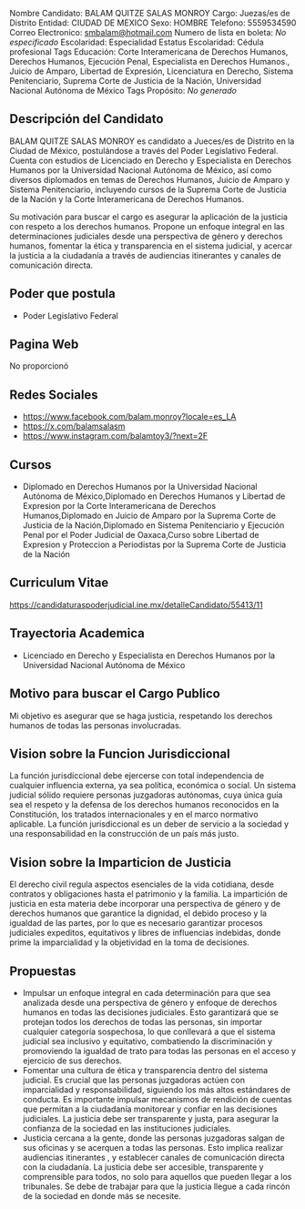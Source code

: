 Nombre Candidato: BALAM QUITZE SALAS MONROY
Cargo: Juezas/es de Distrito
Entidad: CIUDAD DE MEXICO
Sexo: HOMBRE
Telefono: 5559534590
Correo Electronico: smbalam@hotmail.com
Numero de lista en boleta: *No especificado*
Escolaridad: Especialidad
Estatus Escolaridad: Cédula profesional
Tags Educación: Corte Interamericana de Derechos Humanos, Derechos Humanos, Ejecución Penal, Especialista en Derechos Humanos., Juicio de Amparo, Libertad de Expresión, Licenciatura en Derecho, Sistema Penitenciario, Suprema Corte de Justicia de la Nación, Universidad Nacional Autónoma de México
Tags Propósito: *No generado*


## Descripción del Candidato 

BALAM QUITZE SALAS MONROY es candidato a Jueces/es de Distrito en la Ciudad de México, postulándose a través del Poder Legislativo Federal. Cuenta con estudios de Licenciado en Derecho y Especialista en Derechos Humanos por la Universidad Nacional Autónoma de México, así como diversos diplomados en temas de Derechos Humanos, Juicio de Amparo y Sistema Penitenciario, incluyendo cursos de la Suprema Corte de Justicia de la Nación y la Corte Interamericana de Derechos Humanos. 

Su motivación para buscar el cargo es asegurar la aplicación de la justicia con respeto a los derechos humanos. Propone un enfoque integral en las determinaciones judiciales desde una perspectiva de género y derechos humanos, fomentar la ética y transparencia en el sistema judicial, y acercar la justicia a la ciudadanía a través de audiencias itinerantes y canales de comunicación directa.


## Poder que postula

- Poder Legislativo Federal


## Pagina Web

No proporcionó


## Redes Sociales

- https://www.facebook.com/balam.monroy?locale=es_LA
- https://x.com/balamsalasm
- https://www.instagram.com/balamtoy3/?next=2F


## Cursos

- Diplomado en Derechos Humanos por la Universidad Nacional Autónoma de México,Diplomado en Derechos Humanos y Libertad de Expresion por la Corte Interamericana de Derechos Humanos,Diplomado en Juicio de Amparo por la Suprema Corte de Justicia de la Nación,Diplomado en Sistema Penitenciario y Ejecución Penal por el Poder Judicial de Oaxaca,Curso sobre Libertad de Expresion y Proteccion a Periodistas por la Suprema Corte de Justicia de la Nación


## Curriculum Vitae

https://candidaturaspoderjudicial.ine.mx/detalleCandidato/55413/11


## Trayectoria Academica

- Licenciado en Derecho y Especialista en Derechos Humanos por la Universidad Nacional Autónoma de México


## Motivo para buscar el Cargo Publico

Mi objetivo es asegurar que se haga justicia, respetando los derechos humanos de todas las personas involucradas.


## Vision sobre la Funcion Jurisdiccional

La función jurisdiccional debe ejercerse con total independencia de cualquier influencia externa, ya sea política, económica o social. Un sistema judicial sólido requiere personas juzgadoras autónomas, cuya única guía sea el respeto y la defensa de los derechos humanos reconocidos en la Constitución, los tratados internacionales y en el marco normativo aplicable. La función jurisdiccional es un deber de servicio a la sociedad y una responsabilidad en la construcción de un país más justo.


## Vision sobre la Imparticion de Justicia

El derecho civil regula aspectos esenciales de la vida cotidiana, desde contratos y obligaciones hasta el patrimonio y la familia. La impartición de justicia en esta materia debe incorporar una perspectiva de género y de derechos humanos que garantice la dignidad, el debido proceso y la igualdad de las partes, por lo que es necesario garantizar procesos judiciales expeditos, equitativos y libres de influencias indebidas, donde prime la imparcialidad y la objetividad en la toma de decisiones.


## Propuestas

- Impulsar un enfoque integral en cada determinación para que sea analizada desde una perspectiva de género y enfoque de derechos humanos en todas las decisiones judiciales. Esto garantizará que se protejan todos los derechos de todas las personas, sin importar cualquier categoría sospechosa, lo que conllevará a que el sistema judicial sea inclusivo y equitativo, combatiendo la discriminación y promoviendo la igualdad de trato para todas las personas en el acceso y ejercicio de sus derechos.
- Fomentar una cultura de ética y transparencia dentro del sistema judicial. Es crucial que las personas juzgadoras actúen con imparcialidad y responsabilidad, siguiendo los más altos estándares de conducta. Es importante impulsar mecanismos de rendición de cuentas que permitan a la ciudadanía monitorear y confiar en las decisiones judiciales. La justicia debe ser transparente y justa, para asegurar la confianza de la sociedad en las instituciones judiciales.
- Justicia cercana a la gente, donde las personas juzgadoras salgan de sus oficinas y se acerquen a todas las personas. Esto implica realizar audiencias itinerantes , y establecer canales de comunicación directa con la ciudadanía. La justicia debe ser accesible, transparente y comprensible para todos, no solo para aquellos que pueden llegar a los tribunales. Se debe de trabajar para que la justicia llegue a cada rincón de la sociedad en donde más se necesite.


